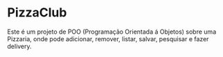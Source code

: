 # PizzaClub
Este é um projeto de POO (Programação Orientada á Objetos) sobre uma Pizzaria, onde pode adicionar, remover, listar, salvar, pesquisar e fazer delivery.
